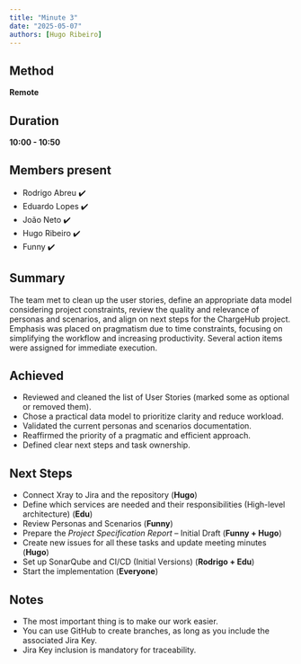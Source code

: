 ```yaml
---
title: "Minute 3"
date: "2025-05-07"
authors: [Hugo Ribeiro]
---
```


## Method  
**Remote**

## Duration  
**10:00 - 10:50**

## Members present  
- Rodrigo Abreu ✔️  
- Eduardo Lopes ✔️  
- João Neto ✔️  
- Hugo Ribeiro ✔️  
- Funny ✔️  

## Summary  

The team met to clean up the user stories, define an appropriate data model considering project constraints, review the quality and relevance of personas and scenarios, and align on next steps for the ChargeHub project. Emphasis was placed on pragmatism due to time constraints, focusing on simplifying the workflow and increasing productivity. Several action items were assigned for immediate execution.

## Achieved  

- Reviewed and cleaned the list of User Stories (marked some as optional or removed them).  
- Chose a practical data model to prioritize clarity and reduce workload.  
- Validated the current personas and scenarios documentation.  
- Reaffirmed the priority of a pragmatic and efficient approach.  
- Defined clear next steps and task ownership.

## Next Steps  

- Connect Xray to Jira and the repository (**Hugo**)  
- Define which services are needed and their responsibilities (High-level architecture) (**Edu**)  
- Review Personas and Scenarios (**Funny**)  
- Prepare the *Project Specification Report* – Initial Draft (**Funny + Hugo**)  
- Create new issues for all these tasks and update meeting minutes (**Hugo**)  
- Set up SonarQube and CI/CD (Initial Versions) (**Rodrigo + Edu**)  
- Start the implementation (**Everyone**)

## Notes  

- The most important thing is to make our work easier.  
- You can use GitHub to create branches, as long as you include the associated Jira Key.  
- Jira Key inclusion is mandatory for traceability.
